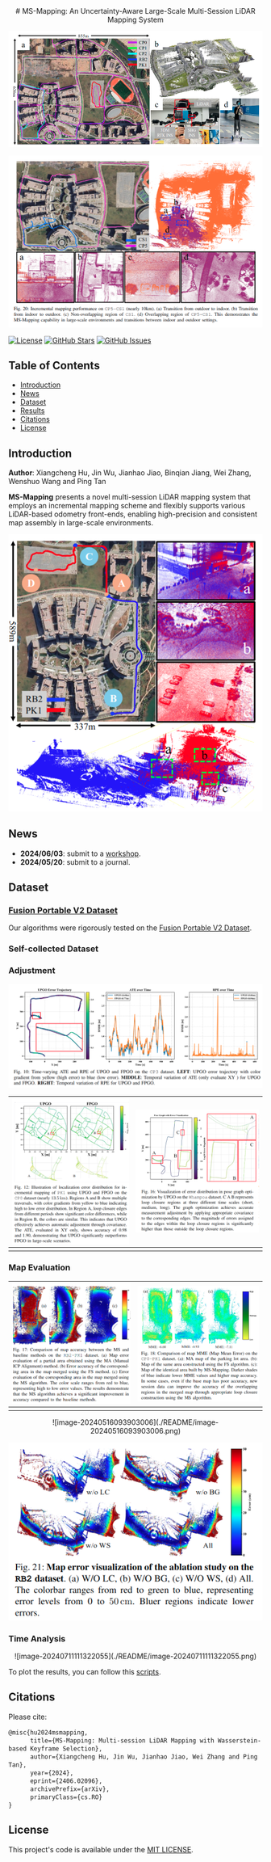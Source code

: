 <div id="top" align="center">
# MS-Mapping: An Uncertainty-Aware Large-Scale Multi-Session LiDAR Mapping System

![image-20240516093245914](./README/image-20240516093245914.png)

![image-20240711111224559](./README/image-20240711111224559.png)


</div>

[![License](https://img.shields.io/badge/license-MIT-blue.svg)](https://opensource.org/licenses/MIT)
[![GitHub Stars](https://img.shields.io/github/stars/JokerJohn/MS-Mapping.svg)](https://github.com/JokerJohn/MS-Mapping/stargazers)
[![GitHub Issues](https://img.shields.io/github/issues/JokerJohn/MS-Mapping.svg)](https://github.com/JokerJohn/MS-Mapping/issues)

## Table of Contents

- [Introduction](#introduction)
- [News](#news)
- [Dataset](#dataset)
- [Results](#results)
- [Citations](#citations)
- [License](#license)

## Introduction

**Author**: Xiangcheng Hu, Jin Wu, Jianhao Jiao, Binqian Jiang, Wei Zhang, Wenshuo Wang and Ping Tan

**MS-Mapping** presents a novel multi-session LiDAR mapping system that employs an incremental mapping scheme and flexibly supports various LiDAR-based odometry front-ends, enabling high-precision and consistent map assembly in large-scale environments. 

<div align="center">

![image-20240516093525041](./README/image-20240516093525041.png)
</div>

## News

- **2024/06/03**: submit to a [workshop](https://arxiv.org/html/2406.02096v1).
- **2024/05/20**: submit to a journal.

## Dataset

### [Fusion Portable V2 Dataset](https://fusionportable.github.io/dataset/fusionportable_v2/)

Our algorithms were rigorously tested on the [Fusion Portable V2 Dataset](https://fusionportable.github.io/dataset/fusionportable_v2//). 

### Self-collected Dataset

### Adjustment

![image-20240711111837423](./README/image-20240711111837423.png)

| ![image-20240711111905225](./README/image-20240711111905225.png) | ![image-20240711111922712](./README/image-20240711111922712.png) |
| ------------------------------------------------------------ | ------------------------------------------------------------ |
|                                                              |                                                              |



### Map Evaluation

| ![image-20240711111417041](./README/image-20240711111417041.png) | ![image-20240711111504116](./README/image-20240711111504116.png) |
| ------------------------------------------------------------ | ------------------------------------------------------------ |
|                                                              |                                                              |

<div align="center">
![image-20240516093903006](./README/image-20240516093903006.png)
</div>

![image-20240711111339724](./README/image-20240711111339724.png)



### Time Analysis

<div align="center">
![image-20240711111322055](./README/image-20240711111322055.png)
</div>

To plot the results, you can follow this [scripts](https://github.com/JokerJohn/SLAMTools/blob/main/Run_Time_analysis/time_analysis.py).



## Citations

Please cite:
```
@misc{hu2024msmapping,
      title={MS-Mapping: Multi-session LiDAR Mapping with Wasserstein-based Keyframe Selection}, 
      author={Xiangcheng Hu, Jin Wu, Jianhao Jiao, Wei Zhang and Ping Tan},
      year={2024},
      eprint={2406.02096},
      archivePrefix={arXiv},
      primaryClass={cs.RO}
}
```

## License

This project's code is available under the [MIT LICENSE](./LICENSE).

